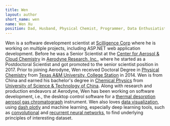 ```yaml
---
title: Wen
layout: author
short_name: wen
name: Wen Xu
position: Dad, Husband, Physical Chemist, Programmer, Data Enthusiatist, ...
---
```


Wen is a software development scientist at [Scilligence Corp](https://www.scilligence.com/web/) where he is working on multiple projects, including ASP.NET web application development. Before he was a Senior Scientist at the [Center for Aerosol & Cloud Chemistry](http://www.aerodyne.com/aerosol-cloud-chemistry) in [Aerodyne Research, Inc.](http://www.aerodyne.com), where he started as a Postdoctoral Scientist and got promoted to the senior scientist position in 2017. Prior to joining Aerodyne, Wen received Doctoral Degree in [Physical Chemistry](https://en.wikipedia.org/wiki/Physical_chemistry) from [Texas A&M University, College Station](http://www.tamu.edu) in 2014. Wen is from China and earned his bachelor's degree in [Chemical Physics](https://en.wikipedia.org/wiki/Chemical_physics) from [University of Science & Technology of China](http://en.ustc.edu.cn). Along with research and production endeavors at Aerodyne, Wen has been working on software development, i.e., the desktop control software for a [thermal desorption aerosol gas chromatograph](https://sites.google.com/site/tagaerosol/software) instrument. Wen also loves [data visualization](https://en.wikipedia.org/wiki/Data_visualization), using [dash plotly](https://dash.plot.ly) and machine learning, especially deep learning tools, such as [convolutional](http://cs231n.github.io/convolutional-networks/) and [recurrent neural networks](https://colah.github.io/posts/2015-08-Understanding-LSTMs/), to find underlying principles of interesting dataset.